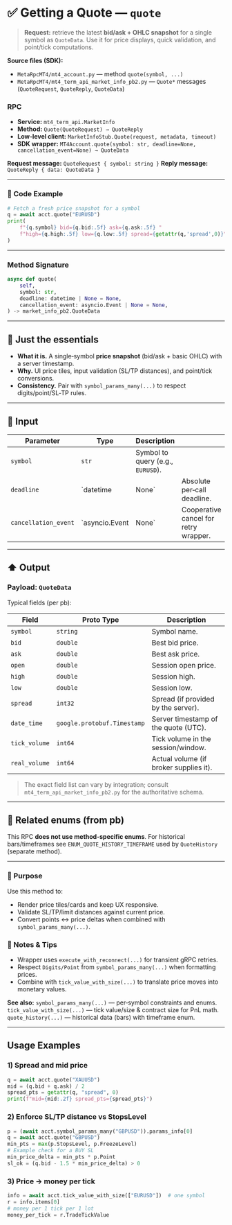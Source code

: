 # ✅ Getting a Quote — `quote`

> **Request:** retrieve the latest **bid/ask + OHLC snapshot** for a single symbol as `QuoteData`.
> Use it for price displays, quick validation, and point/tick computations.

**Source files (SDK):**

* `MetaRpcMT4/mt4_account.py` — method `quote(symbol, ...)`
* `MetaRpcMT4/mt4_term_api_market_info_pb2.py` — `Quote*` messages (`QuoteRequest`, `QuoteReply`, `QuoteData`)

### RPC

* **Service:** `mt4_term_api.MarketInfo`
* **Method:** `Quote(QuoteRequest) → QuoteReply`
* **Low‑level client:** `MarketInfoStub.Quote(request, metadata, timeout)`
* **SDK wrapper:** `MT4Account.quote(symbol: str, deadline=None, cancellation_event=None) → QuoteData`

**Request message:** `QuoteRequest { symbol: string }`
**Reply message:** `QuoteReply { data: QuoteData }`

---

### 🔗 Code Example

```python
# Fetch a fresh price snapshot for a symbol
q = await acct.quote("EURUSD")
print(
    f"{q.symbol} bid={q.bid:.5f} ask={q.ask:.5f} "
    f"high={q.high:.5f} low={q.low:.5f} spread={getattr(q,'spread',0)}"
)
```

---

### Method Signature

```python
async def quote(
    self,
    symbol: str,
    deadline: datetime | None = None,
    cancellation_event: asyncio.Event | None = None,
) -> market_info_pb2.QuoteData
```

---

## 💬 Just the essentials

* **What it is.** A single‑symbol **price snapshot** (bid/ask + basic OHLC) with a server timestamp.
* **Why.** UI price tiles, input validation (SL/TP distances), and point/tick conversions.
* **Consistency.** Pair with `symbol_params_many(...)` to respect digits/point/SL‑TP rules.

---

## 🔽 Input

| Parameter            | Type           | Description                       |                                       |
| -------------------- | -------------- | --------------------------------- | ------------------------------------- |
| `symbol`             | `str`          | Symbol to query (e.g., `EURUSD`). |                                       |
| `deadline`           | `datetime      | None`                             | Absolute per‑call deadline.           |
| `cancellation_event` | `asyncio.Event | None`                             | Cooperative cancel for retry wrapper. |

---

## ⬆️ Output

### Payload: `QuoteData`

Typical fields (per pb):

| Field         | Proto Type                  | Description                            |
| ------------- | --------------------------- | -------------------------------------- |
| `symbol`      | `string`                    | Symbol name.                           |
| `bid`         | `double`                    | Best bid price.                        |
| `ask`         | `double`                    | Best ask price.                        |
| `open`        | `double`                    | Session open price.                    |
| `high`        | `double`                    | Session high.                          |
| `low`         | `double`                    | Session low.                           |
| `spread`      | `int32`                     | Spread (if provided by the server).    |
| `date_time`   | `google.protobuf.Timestamp` | Server timestamp of the quote (UTC).   |
| `tick_volume` | `int64`                     | Tick volume in the session/window.     |
| `real_volume` | `int64`                     | Actual volume (if broker supplies it). |

> The exact field list can vary by integration; consult `mt4_term_api_market_info_pb2.py` for the authoritative schema.

---

## 🧱 Related enums (from pb)

This RPC **does not use method‑specific enums**.
For historical bars/timeframes see `ENUM_QUOTE_HISTORY_TIMEFRAME` used by `QuoteHistory` (separate method).

---

### 🎯 Purpose

Use this method to:

* Render price tiles/cards and keep UX responsive.
* Validate SL/TP/limit distances against current price.
* Convert points ↔ price deltas when combined with `symbol_params_many(...)`.

### 🧩 Notes & Tips

* Wrapper uses `execute_with_reconnect(...)` for transient gRPC retries.
* Respect `Digits/Point` from `symbol_params_many(...)` when formatting prices.
* Combine with `tick_value_with_size(...)` to translate price moves into monetary values.

**See also:**
`symbol_params_many(...)` — per‑symbol constraints and enums.
`tick_value_with_size(...)` — tick value/size & contract size for PnL math.
`quote_history(...)` — historical data (bars) with timeframe enum.

---

## Usage Examples

### 1) Spread and mid price

```python
q = await acct.quote("XAUUSD")
mid = (q.bid + q.ask) / 2
spread_pts = getattr(q, "spread", 0)
print(f"mid={mid:.2f} spread_pts={spread_pts}")
```

### 2) Enforce SL/TP distance vs StopsLevel

```python
p = (await acct.symbol_params_many("GBPUSD")).params_info[0]
q = await acct.quote("GBPUSD")
min_pts = max(p.StopsLevel, p.FreezeLevel)
# Example check for a BUY SL
min_price_delta = min_pts * p.Point
sl_ok = (q.bid - 1.5 * min_price_delta) > 0
```

### 3) Price → money per tick

```python
info = await acct.tick_value_with_size(["EURUSD"])  # one symbol
r = info.items[0]
# money per 1 tick per 1 lot
money_per_tick = r.TradeTickValue
```

